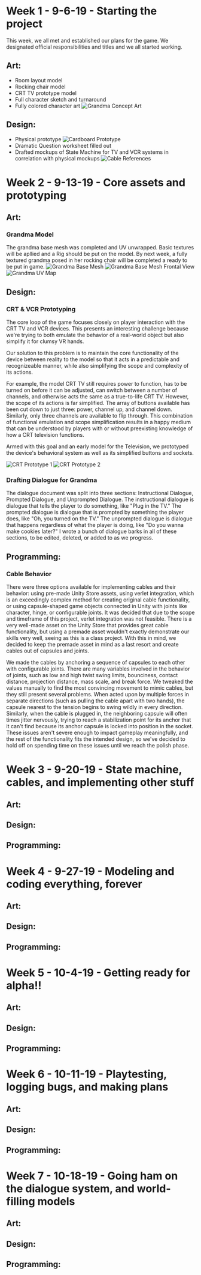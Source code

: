 # **Week 1 - 9-6-19 - Starting the project**
This week, we all met and established our plans for the game. We designated official responsibilities and titles and we all started working.

## **Art:**
* Room layout model
* Rocking chair model
* CRT TV prototype model
* Full character sketch and turnaround
* Fully colored character art
![Grandma Concept Art](https://github.com/parkerhams/grandma-game/blob/master/Documentation/images/physicalPrototype0.jpg)
## **Design:**
* Physical prototype
![Cardboard Prototype](https://github.com/parkerhams/grandma-game/blob/master/Documentation/images/physicalPrototype1.jpg)
* Dramatic Question worksheet filled out
* Drafted mockups of State Machine for TV and VCR systems in correlation with physical mockups
![Cable References](https://github.com/parkerhams/grandma-game/blob/master/Documentation/images/physicalPrototype2.jpg) 

# **Week 2 - 9-13-19 - Core assets and prototyping**

## **Art:**
### Grandma Model
  The grandma base mesh was completed and UV unwrapped. Basic textures will be apllied and a Rig should be put on the model. By next week, a fully textured grandma posed in her rocking chair will be completed a ready to be put in game.
![Grandma Base Mesh](https://github.com/parkerhams/grandma-game/blob/master/Documentation/images/GrandmaBaseMesh.JPG)
![Grandma Base Mesh Frontal View](https://github.com/parkerhams/grandma-game/blob/master/Documentation/images/GrandmaBaseMeshFront.JPG)
![Grandma UV Map](https://github.com/parkerhams/grandma-game/blob/master/Documentation/images/GrandmaUV.png)

## **Design:**
### CRT & VCR Prototyping
The core loop of the game focuses closely on player interaction with the CRT TV and VCR devices. This presents an interesting challenge because we're trying to both emulate the behavior of a real-world object but also simplify it for clumsy VR hands.

Our solution to this problem is to maintain the core functionality of the device between reality to the model so that it acts in a predictable and recognizeable manner, while also simplifying the scope and complexity of its actions. 

For example, the model CRT TV still requires power to function, has to be turned on before it can be adjusted, can switch between a number of channels, and otherwise acts the same as a true-to-life CRT TV. However, the scope of its actions is far simplified. The array of buttons available has been cut down to just three: power, channel up, and channel down. Similarly, only three channels are available to flip through. This combination of functional emulation and scope simplification results in a happy medium that can be understood by players with or without preexisting knowledge of how a CRT television functions.

Armed with this goal and an early model for the Television, we prototyped the device's behavioral system as well as its simplified buttons and sockets.

![CRT Prototype 1](https://github.com/parkerhams/grandma-game/blob/master/Documentation/images/CRT%20Prototype%201.JPG)
![CRT Prototype 2](https://github.com/parkerhams/grandma-game/blob/master/Documentation/images/CRT%20Prototype%202.JPG)

### Drafting Dialogue for Grandma
The dialogue document was split into three sections: Instructional Dialogue, Prompted Dialogue, and Unprompted Dialogue. The instructional dialogue is dialogue that tells the player to do something, like "Plug in the TV." The prompted dialogue is dialogue that is prompted by something the player does, like "Oh, you turned on the TV." The unprompted dialogue is dialogue that happens regardless of what the player is doing, like "Do you wanna make cookies later?" I wrote a bunch of dialogue barks in all of these sections, to be edited, deleted, or added to as we progress.

## **Programming:**
### Cable Behavior
There were three options available for implementing cables and their behavior: using pre-made Unity Store assets, using verlet integration, which is an exceedingly complex method for creating original cable functionality, or using capsule-shaped game objects connected in Unity with joints like character, hinge, or configurable joints. It was decided that due to the scope and timeframe of this project, verlet integration was not feasible. There is a very well-made asset on the Unity Store that provides great cable functionality, but using a premade asset wouldn't exactly demonstrate our skills very well, seeing as this is a class project. With this in mind, we decided to keep the premade asset in mind as a last resort and create cables out of capsules and joints. 

We made the cables by anchoring a sequence of capsules to each other with configurable joints. There are many variables involved in the behavior of joints, such as low and high twist swing limits, bounciness, contact distance, projection distance, mass scale, and break force. We tweaked the values manually to find the most convincing movement to mimic cables, but they still present several problems. When acted upon by multiple forces in separate directions (such as pulling the cable apart with two hands), the capsule nearest to the tension begins to swing wildly in every direction. Similarly, when the cable is plugged in, the neighboring capsule will often times jitter nervously, trying to reach a stabilization point for its anchor that it can't find because its anchor capsule is locked into position in the socket. These issues aren't severe enough to impact gameplay meaningfully, and the rest of the functionality fits the intended design, so we've decided to hold off on spending time on these issues until we reach the polish phase.

# **Week 3 - 9-20-19 - State machine, cables, and implementing other stuff**

## **Art:**

## **Design:**

## **Programming:**

# **Week 4 - 9-27-19 - Modeling and coding everything, forever**

## **Art:**

## **Design:**

## **Programming:**

# **Week 5 - 10-4-19 - Getting ready for alpha!!** 

## **Art:**

## **Design:**

## **Programming:**

# **Week 6 - 10-11-19 - Playtesting, logging bugs, and making plans**

## **Art:**

## **Design:**

## **Programming:**

# **Week 7 - 10-18-19 - Going ham on the dialogue system, and world-filling models**

## **Art:**

## **Design:**

## **Programming:**
